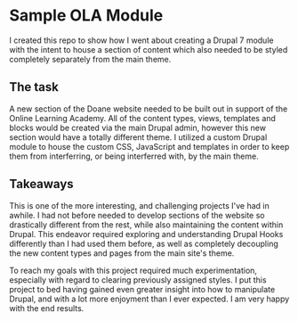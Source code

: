 # Sample OLA Module

I created this repo to show how I went about creating a Drupal 7 module with the intent to house a section of content which also needed to be styled completely separately from the main theme. 

## The task

A new section of the Doane website needed to be built out in support of the Online Learning Academy. All of the content types, views, templates and blocks would be created via the main Drupal admin, however this new section would have a totally different theme. I utilized a custom Drupal module to house the custom CSS, JavaScript and templates in order to keep them from interferring, or being interferred with, by the main theme. 

## Takeaways

This is one of the more interesting, and challenging projects I've had in awhile. I had not before needed to develop sections of the website so drastically different from the rest, while also maintaining the content within Drupal. This endeavor required exploring and understanding Drupal Hooks differently than I had used them before, as well as completely decoupling the new content types and pages from the main site's theme. 

To reach my goals with this project required much experimentation, especially with regard to clearing previously assigned styles. I put this project to bed having gained even greater insight into how to manipulate Drupal, and with a lot more enjoyment than I ever expected. I am very happy with the end results.

